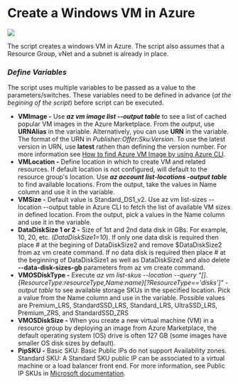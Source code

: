 # Create a Windows VM in Azure

![](https://guptanishith.com/wp-content/uploads/2021/11/Azure-VM-icon.png)

The script creates a windows VM in Azure.
The script also assumes that a Resource Group, vNet and a subnet is already in place.

### _Define Variables_

The script uses multiple variables to be passed as a value to the parameters/switches. These variables need to be defined in advance (_at the begining of the script_) before script can be executed.

- **VMImage -** Use **_az vm image list --output table_** to see a list of cached popular VM images in the Azure Marketplace. From the output, use **URNAlias** in the variable. Alternatively, you can use **URN** in the variable. The format of the URN in _Publisher:Offer:Sku:Version_. To use the latest version in URN, use **latest** rathen than defining the version number. For more information see [How to find Azure VM Image by using Azure CLI](https://docs.microsoft.com/en-us/azure/virtual-machines/linux/cli-ps-findimage). 
- **VMLocation -** Define location in which to create VM and related resources. If default location is not configured, will default to the resource group's location. Use **_az account list-locations -output table_** to find available locations. From the output, take the values in Name column and use it in the variable.
- **VMSize -** Default value is Standard_DS1_v2. Use az vm list-sizes --location <locationame> --output table in Azure CLI to fetch the list of available VM sizes in defined location. From the output, pick a values in the Name column and use it in the variable. 
- **DataDiskSize 1 or 2 -** Size of 1st and 2nd data disk in GBs. For example, 10, 20, etc. (_DataDiskSize1=10_). If only one data disk is required then place # at the begining of DataDiskSize2 and remove $DataDiskSize2 from az vm create command. If no data disk is required then place # at the beginning of DataDiskSize1 as well as DataDiskSize2 and also delete **--data-disk-sizes-gb** parameters from az vm create command.
- **VMOSDiskType -** Execute _az vm list-skus --location <locationname> --query "[].{ResourceType:resourceType,Name:name}[?ResourceType=='disks']" -output table_ to see available storage SKUs in the specified location. Pick a value from the Name column and use in the variable. Possible values are Premium_LRS, StandardSSD_LRS, Standard_LRS, UltraSSD_LRS, Premium_ZRS, and StandardSSD_ZRS
- **VMOSDiskSize -** When you create a new virtual machine (VM) in a resource group by deploying an image from Azure Marketplace, the default operating system (OS) drive is often 127 GB (some images have smaller OS disk sizes by default).
- **PipSKU -** Basic SKU: Basic Public IPs do not support Availability zones. Standard SKU: A Standard SKU public IP can be associated to a virtual machine or a load balancer front end. For more information, see Public IP SKUs in [Microsoft documentation](https://docs.microsoft.com/en-us/azure/virtual-network/ip-services/public-ip-addresses#sku).
